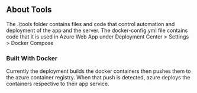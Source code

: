 ## About Tools

The .\tools folder contains files and code that control automation and deployment of the app and the server.
The docker-config.yml file contains code that it is used in Azure Web App under Deployment Center > Settings > Docker Compose 

### Built With Docker

Currently the deployment builds the docker containers then pushes them to the azure container registry. When that push is detected, azure deploys the containers respective to their app service.
